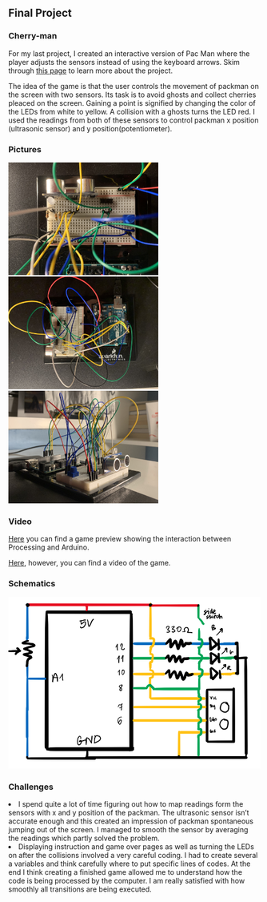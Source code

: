 ## Final Project
### Cherry-man

For my last project, I created an interactive version of Pac Man where the player adjusts the sensors instead of using the keyboard arrows. Skim through [this page](https://github.com/martapienkosz/interactivemedia/blob/master/finalProject/journal.md) to learn more about the project.

The idea of the game is that the user controls the movement of packman on the screen with two sensors. Its task is to avoid ghosts and collect cherries pleaced on the screen. Gaining a point is signified by changing the color of the LEDs from white to yellow. A collision with a ghosts turns the LED red. I used the readings from both of these sensors to control packman x position (ultrasonic sensor) and y position(potentiometer).


### Pictures

<img src= "https://github.com/martapienkosz/interactivemedia/blob/master/Media/pic1.jpg" width= "300"> <img src= "https://github.com/martapienkosz/interactivemedia/blob/master/Media/pic2.jpg" width= "300"> <img src= "https://github.com/martapienkosz/interactivemedia/blob/master/Media/pic3.jpg" width= "300">


### Video

[Here](https://drive.google.com/file/d/1tTu0cZ11i4OVjSsQgJ17QdALKf_O11EA/view?usp=sharing) you can find a game preview showing the interaction between Processing and Arduino. 

[Here](https://drive.google.com/file/d/1tQZ-tte18zLt6rMmS_dTMdtvdNMafPEc/view?usp=sharing), however, you can find a video of the game.


### Schematics

<img src= "https://github.com/martapienkosz/interactivemedia/blob/master/Media/scr11.png" width= "800">


### Challenges
<li> I spend quite a lot of time figuring out how to map readings form the sensors with x and y position of the packman. The ultrasonic sensor isn’t accurate enough and this created an impression of packman spontaneous jumping out of the screen. I managed to smooth the sensor by averaging the readings which partly solved the problem. </li>
<li> Displaying instruction and game over pages as well as turning the LEDs on after the collisions involved a very careful coding. I had to create several a variables and think carefully where to put specific lines of codes. At the end I think creating a finished game allowed me to understand how the code is being processed by the computer. I am really satisfied with how smoothly all transitions are being executed. </li>

